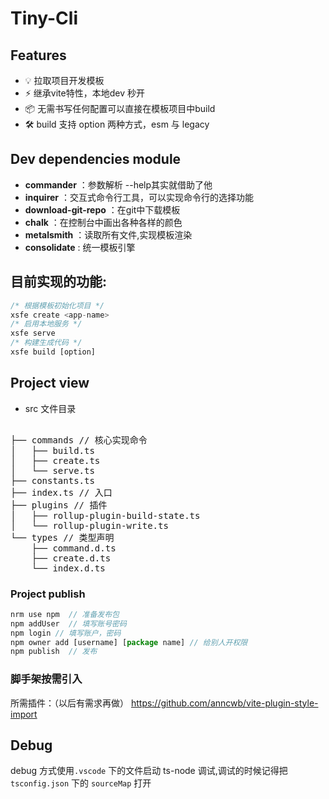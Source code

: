 # Tiny-Cli

## Features

- 💡 拉取项目开发模板
- ⚡️ 继承vite特性，本地dev 秒开
- 📦 无需书写任何配置可以直接在模板项目中build
- 🛠️ build 支持 option 两种方式，esm 与 legacy

## Dev dependencies module

- **commander** ：参数解析 --help其实就借助了他
- **inquirer** ：交互式命令行工具，可以实现命令行的选择功能
- **download-git-repo** ：在git中下载模板
- **chalk** ：在控制台中画出各种各样的颜色
- **metalsmith** ：读取所有文件,实现模板渲染
- **consolidate** :  统一模板引擎 

## 目前实现的功能:

```js
/* 根据模板初始化项目 */ 
xsfe create <app-name>
/* 启用本地服务 */ 
xsfe serve
/* 构建生成代码 */
xsfe build [option]
```

## Project view

- src 文件目录

<pre>

├── commands // 核心实现命令
│   ├── build.ts
│   ├── create.ts
│   └── serve.ts
├── constants.ts  
├── index.ts // 入口
├── plugins // 插件
│   ├── rollup-plugin-build-state.ts
│   └── rollup-plugin-write.ts
└── types // 类型声明
    ├── command.d.ts
    ├── create.d.ts
    └── index.d.ts
</pre>


### Project publish

```js
nrm use npm  // 准备发布包
npm addUser  // 填写账号密码
npm login // 填写账户，密码
npm owner add [username] [package name] // 给别人开权限
npm publish  // 发布
```

### 脚手架按需引入 
所需插件：（以后有需求再做）
https://github.com/anncwb/vite-plugin-style-import

## Debug

debug 方式使用`.vscode` 下的文件启动 ts-node 调试,调试的时候记得把 `tsconfig.json` 下的 `sourceMap` 打开



